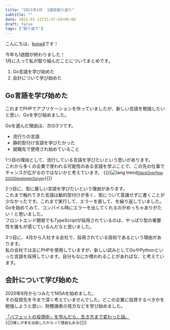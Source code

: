 ```yaml
---
title: "2021年1月  1週目振り返り"
subtitle: ""
date: 2021-01-11T15:47:43+09:00
draft: false
tags: ["振り返り"]
---
```


こんにちは、[kona4](https://twitter.com/YoKaU2)です！

今年も1週間が終わりました！  
1月に入って私が取り組んだことについてまとめです。

<!--more-->

1. Go言語を学び始めた
2. 会計について学び始めた

## Go言語を学び始めた
これまでPHPでアプリケーションを作っていましたが、新しい言語を勉強したいと思い、Goを学び始めました。

Goを選んだ理由は、次の3つです。

- 流行りの言語
- 静的型付け言語を学びたかった
- 就職先で使用され始めていること

1つ目の理由として、流行している言語を学びたいという思いがあります。  
これから多くの企業で使われる可能性のある言語を学ぶことで、この先の仕事でチャンスが広がるのではないかと考えています。
{{<rawhtml>}}<img src="/img/2021-01-11/img.png" alt="lang trend"><a href="https://insights.stackoverflow.com/survey/2020#technology-most-loved-dreaded-and-wanted-languages-wanted"><small>StackOverflow 2020DeveloperSurvey</small></a>{{</rawhtml>}}

2つ目に、型に厳しい言語を学びたいという理由があります。  
これまで触れてきた言語は動的型付けが多く、型について意識せずに書くことが少なかったです。これまで実行して、エラーを直して、を繰り返していました。  Goを始めてみて、コンパイル時にエラーを出してくれるのがめっちゃありがたい！と思いました。  
フロントエンド開発でもTypeScriptが採用されているのは、やっぱり型の重要性を誰もが感じているんだなと思いました。

3つ目に、4月から入社する会社で、採用されている技術であるという理由があります。  
私の会社では主にPHPを使用していますが、新しい試みとしてGoやPythonといった言語を採用しています。自分もなにか携われることがあればな、と考えています。

## 会計について学び始めた
2020年9月からつみたてNISAを始めました。  
その投資先を今まで深く考えていませんでした。どこの企業に投資するべきかを勉強しようと思い、財務諸表の見方などを学び始めました。  

[「バフェットの投資術」を学んだら、生き方まで変わった話。](https://www.amazon.co.jp/gp/product/4569848419/ref=ppx_yo_dt_b_asin_title_o00_s00?ie=UTF8&psc=1)  
{{<rawhtml>}}<small>推しが本を出版したからって理由もある</small>{{</rawhtml>}}
